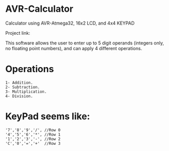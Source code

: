 # AVR-Calculator
  Calculator using AVR-Atmega32, 16x2 LCD, and 4x4 KEYPAD

  Project link: 

  This software allows the user to enter up to 5 digit operands (integers only, no floating point numbers), and can apply 4 different operations.
  # Operations
    1- Addition.
    2- Subtraction.
    3- Multiplication.
    4- Division.
    
  # KeyPad seems like:
    '7','8','9','/', //Row 0
    '4','5','6','*', //Row 1
    '1','2','3','-', //Row 2   
    'C','0','=','+'  //Row 3
